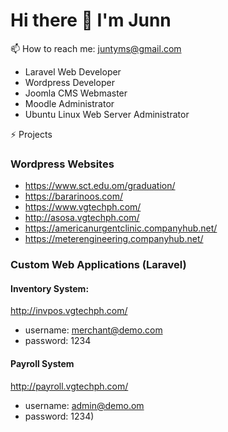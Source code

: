 # Hi there 👋 I'm Junn

📫 How to reach me: juntyms@gmail.com
- Laravel Web Developer
- Wordpress Developer
- Joomla CMS Webmaster
- Moodle Administrator
- Ubuntu Linux Web Server Administrator
  
⚡ Projects
### Wordpress Websites
- https://www.sct.edu.om/graduation/
- https://bararinoos.com/
- https://www.vgtechph.com/
- http://asosa.vgtechph.com/
- https://americanurgentclinic.companyhub.net/
- https://meterengineering.companyhub.net/

### Custom Web Applications (Laravel)
#### Inventory System:
http://invpos.vgtechph.com/
- username: merchant@demo.com
- password: 1234

#### Payroll System
http://payroll.vgtechph.com/
- username: admin@demo.om
- password: 1234)


<!--
**juntyms/juntyms** is a ✨ _special_ ✨ repository because its `README.md` (this file) appears on your GitHub profile.

Here are some ideas to get you started:

- 🔭 I’m currently working on ...
- 🌱 I’m currently learning ...
- 👯 I’m looking to collaborate on ...
- 🤔 I’m looking for help with ...
- 💬 Ask me about ...
- 📫 How to reach me: ...
- 😄 Pronouns: ...
- ⚡ Fun fact: ...
-->

